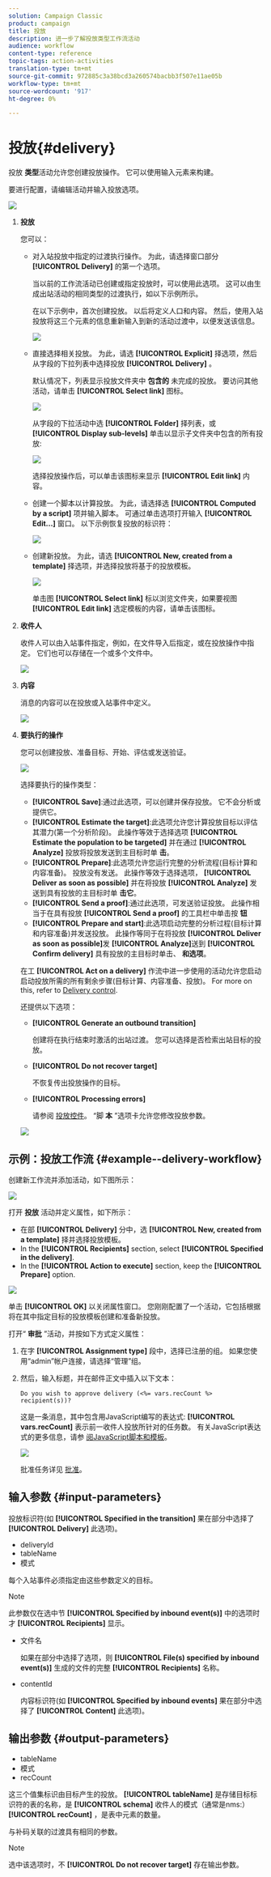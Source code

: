 ```yaml
---
solution: Campaign Classic
product: campaign
title: 投放
description: 进一步了解投放类型工作流活动
audience: workflow
content-type: reference
topic-tags: action-activities
translation-type: tm+mt
source-git-commit: 972885c3a38bcd3a260574bacbb3f507e11ae05b
workflow-type: tm+mt
source-wordcount: '917'
ht-degree: 0%

---
```



# 投放{#delivery}

投放 **类型**&#x200B;活动允许您创建投放操作。 它可以使用输入元素来构建。

要进行配置，请编辑活动并输入投放选项。

![](assets/edit_diffusion.png)

1. **投放**

   您可以：

   * 对入站投放中指定的过渡执行操作。 为此，请选择窗口部分 **[!UICONTROL Delivery]** 的第一个选项。

      当以前的工作流活动已创建或指定投放时，可以使用此选项。 这可以由生成出站活动的相同类型的过渡执行，如以下示例所示。

      在以下示例中，首次创建投放。 以后将定义人口和内容。 然后，使用入站投放将这三个元素的信息重新输入到新的活动过渡中，以便发送该信息。

      ![](assets/specified_transition_option_exemple.png)

   * 直接选择相关投放。 为此，请选 **[!UICONTROL Explicit]** 择选项，然后从字段的下拉列表中选择投放 **[!UICONTROL Delivery]** 。

      默认情况下，列表显示投放文件夹中 **包含的** 未完成的投放。 要访问其他活动，请单击 **[!UICONTROL Select link]** 图标。

      ![](assets/diffusion_edit_1.png)

      从字段的下拉活动中选 **[!UICONTROL Folder]** 择列表，或 **[!UICONTROL Display sub-levels]** 单击以显示子文件夹中包含的所有投放:

      ![](assets/diffusion_edit_2.png)

      选择投放操作后，可以单击该图标来显示 **[!UICONTROL Edit link]** 内容。

   * 创建一个脚本以计算投放。 为此，请选择选 **[!UICONTROL Computed by a script]** 项并输入脚本。 可通过单击选项打开输入 **[!UICONTROL Edit...]** 窗口。 以下示例恢复投放的标识符：

      ![](assets/diffusion_edit_3.png)

   * 创建新投放。 为此，请选 **[!UICONTROL New, created from a template]** 择选项，并选择投放将基于的投放模板。

      ![](assets/diffusion_edit_4.png)

      单击图 **[!UICONTROL Select link]** 标以浏览文件夹，如果要视图 **[!UICONTROL Edit link]** 选定模板的内容，请单击该图标。

1. **收件人**

   收件人可以由入站事件指定，例如，在文件导入后指定，或在投放操作中指定。 它们也可以存储在一个或多个文件中。

   ![](assets/diffusion_edit_5.png)

1. **内容**

   消息的内容可以在投放或入站事件中定义。

   ![](assets/diffusion_edit_6.png)

1. **要执行的操作**

   您可以创建投放、准备目标、开始、评估或发送验证。

   ![](assets/diffusion_edit_7.png)

   选择要执行的操作类型：

   * **[!UICONTROL Save]**:通过此选项，可以创建并保存投放。 它不会分析或提供它。
   * **[!UICONTROL Estimate the target]**:此选项允许您计算投放目标以评估其潜力(第一个分析阶段)。 此操作等效于选择选项 **[!UICONTROL Estimate the population to be targeted]** 并在通过 **[!UICONTROL Analyze]** 投放将投放发送到主目标时单 **击**。
   * **[!UICONTROL Prepare]**:此选项允许您运行完整的分析流程(目标计算和内容准备)。 投放没有发送。 此操作等效于选择选项， **[!UICONTROL Deliver as soon as possible]** 并在将投放 **[!UICONTROL Analyze]** 发送到具有投放的主目标时单 **击它**。
   * **[!UICONTROL Send a proof]**:通过此选项，可发送验证投放。 此操作相当于在具有投放 **[!UICONTROL Send a proof]** 的工具栏中单击按 **钮**
   * **[!UICONTROL Prepare and start]**:此选项启动完整的分析过程(目标计算和内容准备)并发送投放。 此操作等同于在将投放 **[!UICONTROL Deliver as soon as possible]**&#x200B;发 **[!UICONTROL Analyze]**&#x200B;送到 **[!UICONTROL Confirm delivery]** 具有投放的主目标时单击、 **和选项**。

   在工 **[!UICONTROL Act on a delivery]** 作流中进一步使用的活动允许您启动启动投放所需的所有剩余步骤(目标计算、内容准备、投放)。 For more on this, refer to [Delivery control](../../workflow/using/delivery-control.md).

   还提供以下选项：

   * **[!UICONTROL Generate an outbound transition]**

      创建将在执行结束时激活的出站过渡。 您可以选择是否检索出站目标的投放。

   * **[!UICONTROL Do not recover target]**

      不恢复传出投放操作的目标。

   * **[!UICONTROL Processing errors]**

      请参阅 [投放控件](../../workflow/using/delivery-control.md)。
   “脚 **本** ”选项卡允许您修改投放参数。

   ![](assets/edit_diffusion_fil_script.png)

## 示例：投放工作流 {#example--delivery-workflow}

创建新工作流并添加活动，如下图所示：

![](assets/new-workflow-5.png)

打开 **投放** 活动并定义属性，如下所示：

* 在部 **[!UICONTROL Delivery]** 分中，选 **[!UICONTROL New, created from a template]** 择并选择投放模板。
* In the **[!UICONTROL Recipients]** section, select **[!UICONTROL Specified in the delivery]**.
* In the **[!UICONTROL Action to execute]** section, keep the **[!UICONTROL Prepare]** option.

![](assets/new-workflow-param-delivery.png)

单击 **[!UICONTROL OK]** 以关闭属性窗口。 您刚刚配置了一个活动，它包括根据将在其中指定目标的投放模板创建和准备新投放。

打开“ **审批** ”活动，并按如下方式定义属性：

1. 在字 **[!UICONTROL Assignment type]** 段中，选择已注册的组。 如果您使用“admin”帐户连接，请选择“管理”组。
1. 然后，输入标题，并在邮件正文中插入以下文本：

   ```
   Do you wish to approve delivery (<%= vars.recCount %> recipient(s))?
   ```

   这是一条消息，其中包含用JavaScript编写的表达式: **[!UICONTROL vars.recCount]** 表示前一收件人投放所针对的任务数。 有关JavaScript表达式的更多信息，请参 [阅JavaScript脚本和模板](../../workflow/using/javascript-scripts-and-templates.md)。

   ![](assets/new-workflow-param-validation.png)

   批准任务详见 [批准](../../workflow/using/approval.md)。

## 输入参数 {#input-parameters}

投放标识符(如 **[!UICONTROL Specified in the transition]** 果在部分中选择了 **[!UICONTROL Delivery]** 此选项)。

* deliveryId
* tableName
* 模式

每个入站事件必须指定由这些参数定义的目标。

>[!NOTE]
>
>此参数仅在选中节 **[!UICONTROL Specified by inbound event(s)]** 中的选项时才 **[!UICONTROL Recipients]** 显示。

* 文件名

   如果在部分中选择了选项，则 **[!UICONTROL File(s) specified by inbound event(s)]** 生成的文件的完整 **[!UICONTROL Recipients]** 名称。

* contentId

   内容标识符(如 **[!UICONTROL Specified by inbound events]** 果在部分中选择了 **[!UICONTROL Content]** 此选项)。

## 输出参数 {#output-parameters}

* tableName
* 模式
* recCount

这三个值集标识由目标产生的投放。 **[!UICONTROL tableName]** 是存储目标标识符的表的名称，是 **[!UICONTROL schema]** 收件人的模式（通常是nms:） **[!UICONTROL recCount]** ，是表中元素的数量。

与补码关联的过渡具有相同的参数。

>[!NOTE]
>
>选中该选项时，不 **[!UICONTROL Do not recover target]** 存在输出参数。

